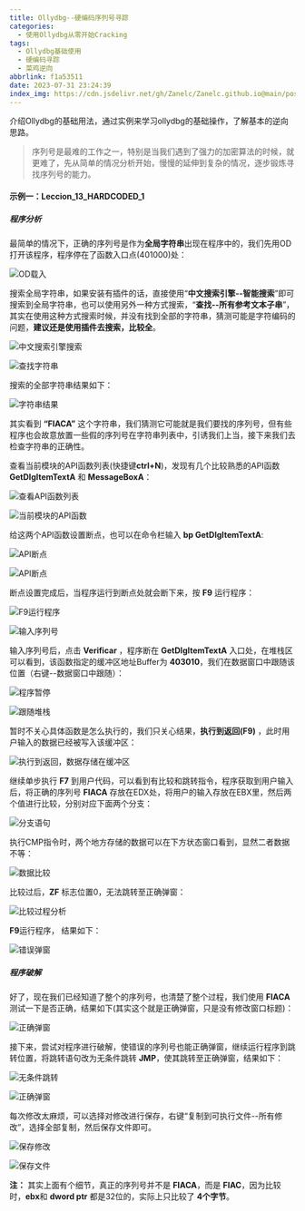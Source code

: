```yaml
---
title: Ollydbg--硬编码序列号寻踪
categories:
  - 使用Ollydbg从零开始Cracking
tags:
  - Ollydbg基础使用
  - 硬编码寻踪
  - 菜鸡逆向
abbrlink: f1a53511
date: 2023-07-31 23:24:39
index_img: https://cdn.jsdelivr.net/gh/Zanelc/Zanelc.github.io@main/posts/f1a53511/title.png
---
```

介绍Ollydbg的基础用法，通过实例来学习ollydbg的基础操作，了解基本的逆向思路。
<!--more-->

> 序列号是最难的工作之一，特别是当我们遇到了强力的加密算法的时候，就更难了，先从简单的情况分析开始，慢慢的延伸到复杂的情况，逐步锻炼寻找序列号的能力。

#### 示例一：Leccion_13_HARDCODED_1

##### 程序分析

最简单的情况下，正确的序列号是作为**全局字符串**出现在程序中的，我们先用OD打开该程序，程序停在了函数入口点(401000)处：

![OD载入](https://cdn.jsdelivr.net/gh/Zanelc/Zanelc.github.io@main/posts/f1a53511/image-20230731234434167.png)

搜索全局字符串，如果安装有插件的话，直接使用“**中文搜索引擎--智能搜索**”即可搜索到全局字符串，也可以使用另外一种方式搜索，“**查找--所有参考文本子串**”，其实在使用这种方式搜索时候，并没有找到全部的字符串，猜测可能是字符编码的问题，**建议还是使用插件去搜索，比较全**。

![中文搜索引擎搜索](https://cdn.jsdelivr.net/gh/Zanelc/Zanelc.github.io@main/posts/f1a53511/image-20230731234735665.png)

![查找字符串](https://cdn.jsdelivr.net/gh/Zanelc/Zanelc.github.io@main/posts/f1a53511/image-20230731235143887.png)

搜索的全部字符串结果如下：

![字符串结果](https://cdn.jsdelivr.net/gh/Zanelc/Zanelc.github.io@main/posts/f1a53511/image-20230801002630829.png)

其实看到 **“FIACA”** 这个字符串，我们猜测它可能就是我们要找的序列号，但有些程序也会故意放置一些假的序列号在字符串列表中，引诱我们上当，接下来我们去检查字符串的正确性。

查看当前模块的API函数列表(快捷键**ctrl+N**)，发现有几个比较熟悉的API函数**GetDlgItemTextA** 和 **MessageBoxA**：

![查看API函数列表](https://cdn.jsdelivr.net/gh/Zanelc/Zanelc.github.io@main/posts/f1a53511/image-20230801002846244.png)

![当前模块的API函数](https://cdn.jsdelivr.net/gh/Zanelc/Zanelc.github.io@main/posts/f1a53511/image-20230801003012079.png)

给这两个API函数设置断点，也可以在命令栏输入 **bp GetDlgItemTextA**:

![API断点](https://cdn.jsdelivr.net/gh/Zanelc/Zanelc.github.io@main/posts/f1a53511/image-20230801003210578.png)

![API断点](https://cdn.jsdelivr.net/gh/Zanelc/Zanelc.github.io@main/posts/f1a53511/image-20230801003331018.png)

断点设置完成后，当程序运行到断点处就会断下来，按 **F9** 运行程序：

![F9运行程序](https://cdn.jsdelivr.net/gh/Zanelc/Zanelc.github.io@main/posts/f1a53511/image-20230801003438364.png)

![输入序列号](https://cdn.jsdelivr.net/gh/Zanelc/Zanelc.github.io@main/posts/f1a53511/image-20230801003534063.png)

输入序列号后，点击 **Verificar** ，程序断在 **GetDlgItemTextA** 入口处，在堆栈区可以看到，该函数指定的缓冲区地址Buffer为 **403010**，我们在数据窗口中跟随该位置（右键--数据窗口中跟随）：

![程序暂停](https://cdn.jsdelivr.net/gh/Zanelc/Zanelc.github.io@main/posts/f1a53511/image-20230801003741801.png)

![跟随堆栈](https://cdn.jsdelivr.net/gh/Zanelc/Zanelc.github.io@main/posts/f1a53511/image-20230801004135535.png)

暂时不关心具体函数是怎么执行的，我们只关心结果，**执行到返回(F9)** ，此时用户输入的数据已经被写入该缓冲区：

![执行到返回，数据存储在缓冲区](https://cdn.jsdelivr.net/gh/Zanelc/Zanelc.github.io@main/posts/f1a53511/image-20230801004326799.png)

继续单步执行 **F7** 到用户代码，可以看到有比较和跳转指令，程序获取到用户输入后，将正确的序列号 **FIACA** 存放在EDX处，将用户的输入存放在EBX里，然后两个值进行比较，分别对应下面两个分支：

![分支语句](https://cdn.jsdelivr.net/gh/Zanelc/Zanelc.github.io@main/posts/f1a53511/image-20230801004741217.png)

执行CMP指令时，两个地方存储的数据可以在下方状态窗口看到，显然二者数据不等：

![数据比较](https://cdn.jsdelivr.net/gh/Zanelc/Zanelc.github.io@main/posts/f1a53511/image-20230801005532580.png)

比较过后，**ZF** 标志位置0，无法跳转至正确弹窗：

![比较过程分析](https://cdn.jsdelivr.net/gh/Zanelc/Zanelc.github.io@main/posts/f1a53511/image-20230801011314334.png)

**F9**运行程序， 结果如下：

![错误弹窗](https://cdn.jsdelivr.net/gh/Zanelc/Zanelc.github.io@main/posts/f1a53511/image-20230801010114032.png)

##### 程序破解

好了，现在我们已经知道了整个的序列号，也清楚了整个过程，我们使用 **FIACA** 测试一下是否正确，结果如下(其实这个就是正确弹窗，只是没有修改窗口标题)：

![正确弹窗](https://cdn.jsdelivr.net/gh/Zanelc/Zanelc.github.io@main/posts/f1a53511/image-20230801010324846.png)

接下来，尝试对程序进行破解，使错误的序列号也能正确弹窗，继续运行程序到跳转位置，将跳转语句改为无条件跳转 **JMP**，使其跳转至正确弹窗，结果如下：

![无条件跳转](https://cdn.jsdelivr.net/gh/Zanelc/Zanelc.github.io@main/posts/f1a53511/image-20230801011511665.png)

![正确弹窗](https://cdn.jsdelivr.net/gh/Zanelc/Zanelc.github.io@main/posts/f1a53511/image-20230801011546147.png)

每次修改太麻烦，可以选择对修改进行保存，右键“复制到可执行文件--所有修改”，选择全部复制，然后保存文件即可。

![保存修改](https://cdn.jsdelivr.net/gh/Zanelc/Zanelc.github.io@main/posts/f1a53511/image-20230801011706716.png)

![保存文件](https://cdn.jsdelivr.net/gh/Zanelc/Zanelc.github.io@main/posts/f1a53511/image-20230801011827679.png)

**注：** 其实上面有个细节，真正的序列号并不是 **FIACA**，而是 **FIAC**，因为比较时，**ebx**和 **dword ptr** 都是32位的，实际上只比较了 **4个字节**。
